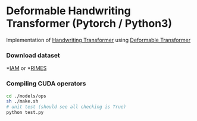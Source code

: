 # Deformable Handwriting Transformer (Pytorch / Python3)

Implementation of [Handwriting Transformer](https://arxiv.org/pdf/2104.03964.pdf) using [Deformable Transformer](https://arxiv.org/pdf/2010.04159.pdf)

### Download dataset
*[IAM](https://drive.google.com/file/d/1-aMqoCeq-sEfydBJd64VeBMuGnHKtKvp/view?usp=sharing) or
*[RIMES](https://drive.google.com/file/d/13Zf7tsXSILDQ2el7wBY1jelRQiK_z-Ju/view?usp=sharing)

### Compiling CUDA operators
```bash
cd ./models/ops
sh ./make.sh
# unit test (should see all checking is True)
python test.py
```
